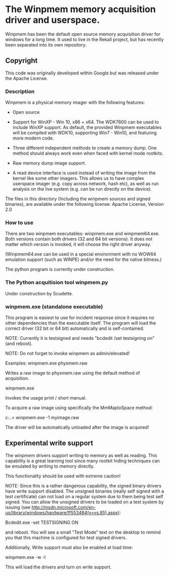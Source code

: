 # The Winpmem memory acquisition driver and userspace.

Winpmem has been the default open source memory acquisition driver for
windows for a long time. It used to live in the Rekall project, but
has recently been separated into its own repository.


## Copyright

This code was originally developed within Google but was released
under the Apache License.

### Description

Winpmem is a physical memory imager with the following features:

- Open source

- Support for WinXP - Win 10, x86 + x64. The WDK7600 can be used to 
  include WinXP support.
  As default, the provided Winpmem executables will be compiled with WDK10, 
  supporting Win7 - Win10, and featuring more modern code.

- Three different independent methods to create a memory dump.
  One method should always work even when faced with kernel mode rootkits.

- Raw memory dump image support.

- A read device interface is used instead of writing the image from the kernel
  like some other imagers. This allows us to have complex userspace imager
  (e.g. copy across network, hash etc), as well as run analysis on the live
  system (e.g. can be run directly on the device).

The files in this directory (Including the winpmem sources and signed binaries),
are available under the following license: Apache License, Version 2.0

### How to use

There are two winpmem executables: winpmem.exe and winpmem64.exe.  
Both versions contain both drivers (32 and 64 bit versions). It does 
not matter which version is invoked, it will choose the right driver anyway. 

(Winpmem64.exe can be used in a special environment with no WOW64 emulation 
support (such as WINPE) and/or the need for the native bitness.)

The python program is currently under construction.


### The Python acquitision tool winpmem.py

Under construction by Scudette.



### winpmem.exe (standalone executable)

This program is easiest to use for incident response since it requires no other
dependencies than the executable itself. The program will load the correct
driver (32 bit or 64 bit) automatically and is self-contained.

NOTE: Currently it is testsigned and needs "bcdedit /set testsigning on" (and reboot).

NOTE: Do not forget to invoke winpmem as admin/elevated!

Examples:
winpmem.exe physmem.raw

Writes a raw image to physmem.raw using the default method of acquisition.

winpmem.exe 

Invokes the usage print / short manual.

To acquire a raw image using specifically the MmMapIoSpace method:

c:\..> winpmem.exe -1 myimage.raw

The driver will be automatically unloaded after the image is acquired!



Experimental write support
--------------------------

The winpmem drivers support writing to memory as well as reading. 
This capability is a great learning tool since many rootkit hiding
techniques can be emulated by writing to memory directly. 

This functionality should be used with extreme caution!

NOTE: Since this is a rather dangerous capability, the signed binary drivers
have write support disabled. The unsigned binaries (really self signed with a
test certificate) can not load on a regular system due to them being test self
signed. You can allow the unsigned drivers to be loaded on a test system by
issuing (see
http://msdn.microsoft.com/en-us/library/windows/hardware/ff553484(v=vs.85).aspx):

Bcdedit.exe -set TESTSIGNING ON

and reboot. You will see a small "Test Mode" text on the desktop to remind you
that this machine is configured for test signed drivers.

Additionally, Write support must also be enabled at load time:

winpmem.exe -w -l

This will load the drivers and turn on write support.

